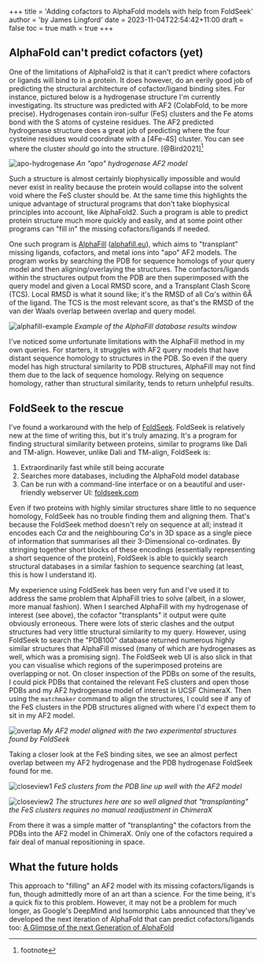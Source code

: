 +++
title = 'Adding cofactors to AlphaFold models with help from FoldSeek'
author = 'by James Lingford'
date = 2023-11-04T22:54:42+11:00
draft = false
toc = true
math = true
+++

## AlphaFold can't predict cofactors (yet)

One of the limitations of AlphaFold2 is that it can't predict where cofactors or ligands will bind to in a protein.
It does however, do an eerily good job of predicting the structural architecture of cofactor/ligand binding sites.
For instance, pictured below is a hydrogenase structure I'm currently investigating.
Its structure was predicted with AF2 (ColabFold, to be more precise).
Hydrogenases contain iron-sulfur (FeS) clusters and the Fe atoms bond with the S atoms of cysteine residues.
The AF2 predicted hydrogenase structure does a great job of predicting where the four cysteine residues would coordinate with
a [4Fe-4S] cluster.
You can see where the cluster *should* go into the structure.
[@Bird2021][^1]

[^1]: footnote

![apo-hydrogenase](/images/foldseek/apo.png)
*An "apo" hydrogenase AF2 model*

Such a structure is almost certainly biophysically impossible and would never exist in reality because the protein would
collapse into the solvent void where the FeS cluster should be.
At the same time this highlights the unique advantage of structural programs that don't take biophysical
principles into account, like AlphaFold2.
Such a program is able to predict protein structure much more quickly and easily, and at some point other programs can
"fill in" the missing cofactors/ligands if needed.

One such program is [AlphaFill](https://www.nature.com/articles/s41592-022-01685-y) ([alphafill.eu](https://alphafill.eu/)),
which aims to "transplant" missing ligands, cofactors, and metal ions into "apo" AF2 models.
The program works by searching the PDB for sequence homologs of your query model and then aligning/overlaying the
structures.
The confactors/ligands within the structures output from the PDB are then superimposed with the query model and given a
Local RMSD score, and a Transplant Clash Score (TCS).
Local RMSD is what it sound like; it's the RMSD of all Cα's within 6Å of the ligand.
The TCS is the most relevant score, as that's the RMSD of the van der Waals overlap between overlap and query model.

![alphafill-example](/images/foldseek/alphafill.png)
*Example of the AlphaFill database results window*

I've noticed some unfortunate limitations with the AlphaFill method in my own queries.
For starters, it struggles with AF2 query models that have distant sequence homology to structures in the PDB.
So even if the query model has high structural similarity to PDB structures, AlphaFill may not find them due to the lack
of sequence homology.
Relying on sequence homology, rather than structural similarity, tends to return unhelpful results.

## FoldSeek to the rescue

I've found a workaround with the help of [FoldSeek](https://www.nature.com/articles/s41587-023-01773-0).
FoldSeek is relatively new at the time of writing this, but it's truly amazing.
It's a program for finding structural similarity between proteins, similar to programs like Dali and TM-align.
However, unlike Dali and TM-align, FoldSeek is:
1. Extraordinarily fast while still being accurate
2. Searches more databases, including the AlphaFold model database
3. Can be run with a command-line interface or on a beautiful and user-friendly webserver UI: [foldseek.com](https://search.foldseek.com/search)

Even if two proteins with highly similar structures share little to no sequence homology, FoldSeek has no trouble
finding them and aligning them.
That's because the FoldSeek method doesn't rely on sequence at all; instead it encodes each C$\alpha$ and the
neighbouring C$\alpha$'s in 3D space as a single piece of information that summarises all their 3-Dimensional
co-ordinates.
By stringing together short blocks of these encodings (essentially representing a short sequence of the protein),
FoldSeek is able to quickly search structural databases in a similar fashion to sequence searching (at least, this is
how I understand it).

My experience using FoldSeek has been very fun and I've used it to address the same problem that AlphaFill tries to
solve (albeit, in a slower, more manual fashion). 
When I searched AlphaFill with my hydrogenase of interest (see above), the cofactor "transplants" it output were quite obviously erroneous.
There were lots of steric clashes and the output structures had very little structural similarity to my query.
However, using FoldSeek to search the "PDB100" database returned numerous highly similar structures that AlphaFill
missed (many of which are hydrogenases as well, which was a promising sign).
The FoldSeek web UI is also slick in that you can visualise which regions of the superimposed proteins are overlapping
or not.
On closer inspection of the PDBs on some of the results, I could pick PDBs that contained the relevant FeS clusters and
open those PDBs and my AF2 hydrogenase model of interest in UCSF ChimeraX.
Then using the `matchmaker` command to align the structures, I could see if any of the FeS clusters in the PDB
structures aligned with where I'd expect them to sit in my AF2 model.

![overlap](/images/foldseek/fullview.png)
*My AF2 model aligned with the two experimental structures found by FoldSeek*

Taking a closer look at the FeS binding sites, we see an almost perfect overlap between my AF2 hydrogenase and the PDB
hydrogenase FoldSeek found for me.

![closeview1](/images/foldseek/closeview1.png)
*FeS clusters from the PDB line up well with the AF2 model*

![closeview2](/images/foldseek/closeview2.png)
*The structures here are so well aligned that "transplanting" the FeS clusters requires no manual readjustment in
ChimeraX*

From there it was a simple matter of "transplanting" the cofactors from the PDBs into the AF2 model in ChimeraX.
Only one of the cofactors required a fair deal of manual repositioning in space.

## What the future holds

This approach to "filling" an AF2 model with its missing cofactors/ligands is fun, though admittedly more of an art than
a science.
For the time being, it's a quick fix to this problem.
However, it may not be a problem for much longer, as Google's DeepMind and Isomorphic Labs announced that they've
developed the next iteration of AlphaFold that can predict cofactors/ligands too: [A Glimpse of the next Generation of AlphaFold](https://www.isomorphiclabs.com/articles/a-glimpse-of-the-next-generation-of-alphafold)


